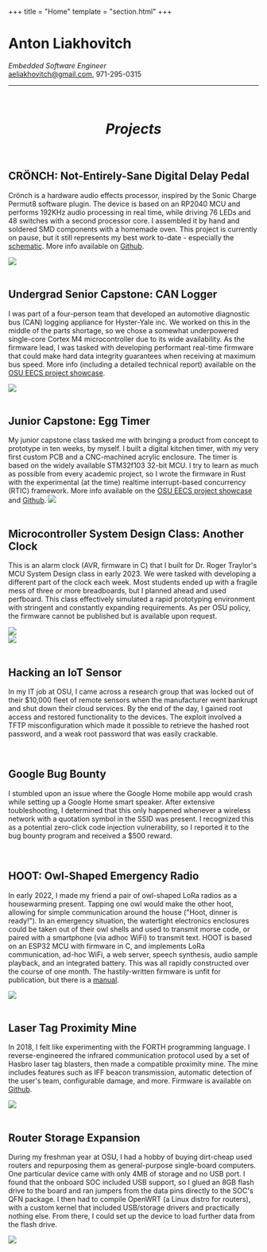 +++
title = "Home"
template = "section.html"
+++

# Anton Liakhovitch
*Embedded Software Engineer*  
aeliakhovitch@gmail.com, 971-295-0315  

---
<br/>
<h1 style="text-align: center;"><i>Projects</i></h1>

<br/>

## CRÖNCH: Not-Entirely-Sane Digital Delay Pedal

Crönch is a hardware audio effects processor, inspired by the Sonic Charge Permut8 software plugin. The device is based on an RP2040 MCU and performs 192KHz audio processing in real time, while driving 76 LEDs and 48 switches with a second processor core. I assembled it by hand and soldered SMD components with a homemade oven. This project is currently on pause, but it still represents my best work to-date - especially the [schematic](https://github.com/liakhovitch/cronch/blob/main/pcb/effectpedal/fabrication/schematic.pdf). More info available on [Github](https://github.com/liakhovitch/cronch).

<img src='public/images/cronch.jpg'><br/><br/>

## Undergrad Senior Capstone: CAN Logger

I was part of a four-person team that developed an automotive diagnostic bus (CAN) logging appliance for Hyster-Yale inc. We worked on this in the middle of the parts shortage, so we chose a somewhat underpowered single-core Cortex M4 microcontroller due to its wide availability. As the firmware lead, I was tasked with developing performant real-time firmware that could make hard data integrity guarantees when receiving at maximum bus speed. More info (including a detailed technical report) available on the [OSU EECS project showcase](https://eecs.engineering.oregonstate.edu/project-showcase/projects/?id=gSDrxXntCfJTY05l).

<img src='public/images/canlogger.jpg'><br/><br/>

## Junior Capstone: Egg Timer

My junior capstone class tasked me with bringing a product from concept to prototype in ten weeks, by myself. I built a digital kitchen timer, with my very first custom PCB and a CNC-machined acrylic enclosure. The timer is based on the widely available STM32f103 32-bit MCU. I try to learn as much as possible from every academic project, so I wrote the firmware in Rust with the experimental (at the time) realtime interrupt-based concurrency (RTIC) framework. More info available on the [OSU EECS project showcase](https://eecs.engineering.oregonstate.edu/project-showcase/projects/?id=trLHRkyRlfQhVEzy) and [Github](https://github.com/liakhovitch/junior_design).
<img src='public/images/eggtimer.jpg'><br/><br/>

## Microcontroller System Design Class: Another Clock

This is an alarm clock (AVR, firmware in C) that I built for Dr. Roger Traylor's MCU System Design class in early 2023. We were tasked with developing a different part of the clock each week. Most students ended up with a fragile mess of three or more breadboards, but I planned ahead and used perfboard. This class effectively simulated a rapid prototyping environment with stringent and constantly expanding requirements. As per OSU policy, the firmware cannot be published but is available upon request.

<img src='public/images/alarmclock.jpg'><br/>
<img src='public/images/spaghetti.jpg'><br/><br/>

## Hacking an IoT Sensor

In my IT job at OSU, I came across a research group that was locked out of their $10,000 fleet of remote sensors when the manufacturer went bankrupt and shut down their cloud services. By the end of the day, I gained root access and restored functionality to the devices. The exploit involved a TFTP misconfiguration which made it possible to retrieve the hashed root password, and a weak root password that was easily crackable.

<br/>

## Google Bug Bounty

I stumbled upon an issue where the Google Home mobile app would crash while setting up a Google Home smart speaker. After extensive toubleshooting, I determined that this only happened whenever a wireless network with a quotation symbol in the SSID was present. I recognized this as a potential zero-click code injection vulnerability, so I reported it to the bug bounty program and received a $500 reward.

<br/>

## HOOT: Owl-Shaped Emergency Radio

In early 2022, I made my friend a pair of owl-shaped LoRa radios as a housewarming present. Tapping one owl would make the other hoot, allowing for simple communication around the house ("Hoot, dinner is ready!"). In an emergency situation, the watertight electronics enclosures could be taken out of their owl shells and used to transmit morse code, or paired with a smartphone (via adhoc WiFi) to transmit text. HOOT is based on an ESP32 MCU with firmware in C, and implements LoRa communication, ad-hoc WiFi, a web server, speech synthesis, audio sample playback, and an integrated battery. This was all rapidly constructed over the course of one month. The hastily-written firmware is unfit for publication, but there is a [manual](public/hoot_manual.pdf).

<img src='public/images/hoot.jpg'><br/><br/>

## Laser Tag Proximity Mine

In 2018, I felt like experimenting with the FORTH programming language. I reverse-engineered the infrared communication protocol used by a set of Hasbro laser tag blasters, then made a compatible proximity mine. The mine includes features such as IFF beacon transmission, automatic detection of the user's team, configurable damage, and more. Firmware is available on [Github](https://github.com/liakhovitch/claymore).

<img src='public/images/claymore.jpg'><br/><br/>

## Router Storage Expansion

During my freshman year at OSU, I had a hobby of buying dirt-cheap used routers and repurposing them as general-purpose single-board computers. One particular device came with only 4MB of storage and no USB port. I found that the onboard SOC included USB support, so I glued an 8GB flash drive to the board and ran jumpers from the data pins directly to the SOC's QFN package. I then had to compile OpenWRT (a Linux distro for routers), with a custom kernel that included USB/storage drivers and practically nothing else. From there, I could set up the device to load further data from the flash drive.

<img src='public/images/router.jpg'><br/><br/>
